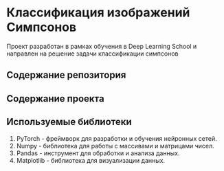 # Классификация изображений Симпсонов

Проект разработан в рамках обучения в Deep Learning School и направлен на решение задачи классификации симпсонов
## Содержание репозитория

## Содержание проекта

## Используемые библиотеки
1. PyTorch - фреймворк для разработки и обучения нейронных сетей.
2. Numpy - библиотека для работы с массивами и матрицами чисел.
3. Pandas - инструмент для обработки и анализа данных.
4. Matplotlib - библиотека для визуализации данных.
